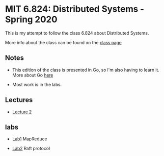 # MIT 6.824: Distributed Systems - Spring 2020

This is my attempt to follow the class 6.824 about Distributed Systems. 

More info about the class can be found on the [class page](https://pdos.csail.mit.edu/6.824/index.html)

## Notes

* This edition of the class is presented in Go, so I'm also having to learn it. More about Go [here](https://golang.org)

* Most work is in the labs.

## Lectures

* [Lecture 2](./lec2/README.md)

## labs

* [Lab1](./lab1/README.md) MapReduce

* [Lab2](./lab2/README.md) Raft protocol
